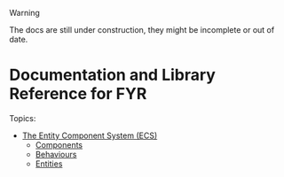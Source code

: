 > [!WARNING]
> The docs are still under construction, they might be incomplete or out of date.

# Documentation and Library Reference for FYR

Topics:
- [The Entity Component System (ECS)](./ecs/README.md)
    - [Components](./ecs/components.md)
    - [Behaviours](./ecs/behaviours.md)
    - [Entities](./ecs/entities.md)